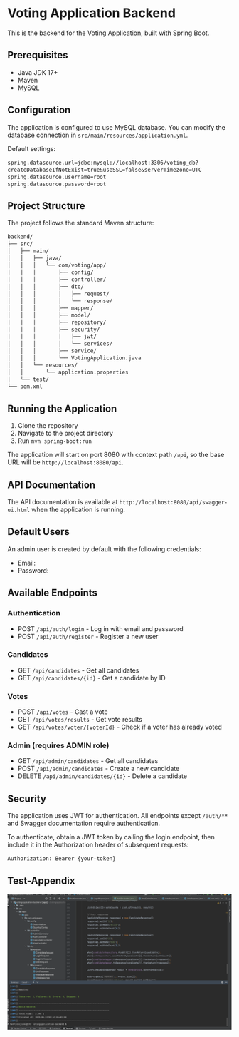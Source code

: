
# Voting Application Backend

This is the backend for the Voting Application, built with Spring Boot.

## Prerequisites

- Java JDK 17+
- Maven
- MySQL

## Configuration

The application is configured to use MySQL database. You can modify the database connection in `src/main/resources/application.yml`.

Default settings:
```
spring.datasource.url=jdbc:mysql://localhost:3306/voting_db?createDatabaseIfNotExist=true&useSSL=false&serverTimezone=UTC
spring.datasource.username=root
spring.datasource.password=root
```

## Project Structure

The project follows the standard Maven structure:

```
backend/
├── src/
│   ├── main/
│   │   ├── java/
│   │   │   └── com/voting/app/
│   │   │       ├── config/
│   │   │       ├── controller/
│   │   │       ├── dto/
│   │   │       │   ├── request/
│   │   │       │   └── response/
│   │   │       ├── mapper/
│   │   │       ├── model/
│   │   │       ├── repository/
│   │   │       ├── security/
│   │   │       │   ├── jwt/
│   │   │       │   └── services/
│   │   │       ├── service/
│   │   │       └── VotingApplication.java
│   │   └── resources/
│   │       └── application.properties
│   └── test/
└── pom.xml
```

## Running the Application

1. Clone the repository
2. Navigate to the project directory
3. Run `mvn spring-boot:run`

The application will start on port 8080 with context path `/api`, so the base URL will be `http://localhost:8080/api`.

## API Documentation

The API documentation is available at `http://localhost:8080/api/swagger-ui.html` when the application is running.

## Default Users

An admin user is created by default with the following credentials:
- Email: 
- Password: 

## Available Endpoints

### Authentication
- POST `/api/auth/login` - Log in with email and password
- POST `/api/auth/register` - Register a new user

### Candidates
- GET `/api/candidates` - Get all candidates
- GET `/api/candidates/{id}` - Get a candidate by ID

### Votes
- POST `/api/votes` - Cast a vote
- GET `/api/votes/results` - Get vote results
- GET `/api/votes/voter/{voterId}` - Check if a voter has already voted

### Admin (requires ADMIN role)
- GET `/api/admin/candidates` - Get all candidates
- POST `/api/admin/candidates` - Create a new candidate
- DELETE `/api/admin/candidates/{id}` - Delete a candidate

## Security

The application uses JWT for authentication. All endpoints except `/auth/**` and Swagger documentation require authentication.

To authenticate, obtain a JWT token by calling the login endpoint, then include it in the Authorization header of subsequent requests:
```
Authorization: Bearer {your-token}

```
## Test-Appendix



![Voting Test](src/images/VotingTest.png)

